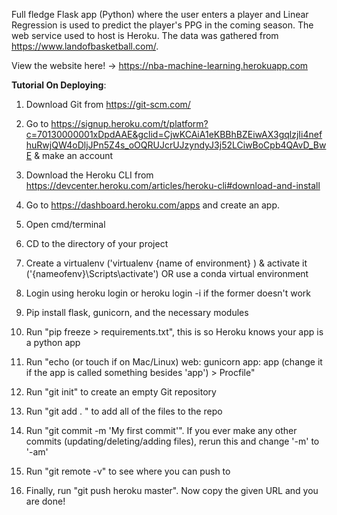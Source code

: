 Full fledge Flask app (Python) where the user enters a player and Linear Regression is used to predict the player's PPG in the coming season. The web service used to host is Heroku.
The data was gathered from https://www.landofbasketball.com/.

View the website here! -> https://nba-machine-learning.herokuapp.com

**Tutorial On Deploying**:

1. Download Git from https://git-scm.com/

2. Go to https://signup.heroku.com/t/platform?c=70130000001xDpdAAE&gclid=CjwKCAiA1eKBBhBZEiwAX3gqlzjIi4nefhuRwjQW4oDljJPn5Z4s_oOQRUJcrUJzyndyJ3j52LCiwBoCpb4QAvD_BwE & make an account

3. Download the Heroku CLI from https://devcenter.heroku.com/articles/heroku-cli#download-and-install

4. Go to https://dashboard.heroku.com/apps and create an app.

4. Open cmd/terminal

5. CD to the directory of your project

6. Create a virtualenv ('virtualenv {name of environment} ) & activate it ('{nameofenv}\Scripts\activate') OR use a conda virtual environment

7. Login using heroku login or heroku login -i if the former doesn't work

8. Pip install flask, gunicorn, and the necessary modules

9. Run "pip freeze > requirements.txt", this is so Heroku knows your app is a python app

10. Run "echo (or touch if on Mac/Linux) web: gunicorn app: app (change it if the app is called something besides 'app') > Procfile"

11. Run "git init" to create an empty Git repository

12. Run "git add . " to add all of the files to the repo

13. Run "git commit -m 'My first commit'". If you ever make any other commits (updating/deleting/adding files), rerun this and change '-m' to '-am'

13. Run "git remote -v" to see where you can push to

14. Finally, run "git push heroku master". Now copy the given URL and you are done!
